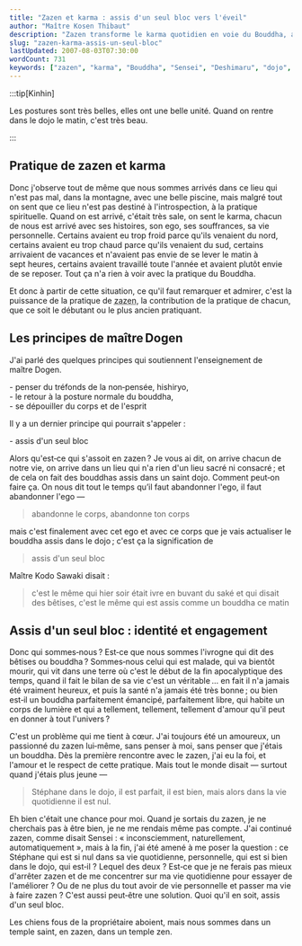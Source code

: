```yaml
---
title: "Zazen et karma : assis d'un seul bloc vers l'éveil"
author: "Maître Kosen Thibaut"
description: "Zazen transforme le karma quotidien en voie du Bouddha, assis d'un seul bloc dans le dojo."
slug: "zazen-karma-assis-un-seul-bloc"
lastUpdated: 2007-08-03T07:30:00
wordCount: 731
keywords: ["zazen", "karma", "Bouddha", "Sensei", "Deshimaru", "dojo", "Kinhin", "Maître Dogen", "Kodo Sawaki", "assis d'un seul bloc"]
---
```


:::tip[Kinhin]

Les postures sont très belles, elles ont une belle unité. Quand on rentre dans le dojo le matin, c'est très beau.

:::

## Pratique de zazen et karma

Donc j'observe tout de même que nous sommes arrivés dans ce lieu qui n'est pas mal, dans la montagne, avec une belle piscine, mais malgré tout on sent que ce lieu n'est pas destiné à l'introspection, à la pratique spirituelle. Quand on est arrivé, c'était très sale, on sent le karma, chacun de nous est arrivé avec ses histoires, son ego, ses souffrances, sa vie personnelle. Certains avaient eu trop froid parce qu'ils venaient du nord, certains avaient eu trop chaud parce qu'ils venaient du sud, certains arrivaient de vacances et n'avaient pas envie de se lever le matin à sept heures, certains avaient travaillé toute l'année et avaient plutôt envie de se reposer. Tout ça n'a rien à voir avec la pratique du Bouddha.

Et donc à partir de cette situation, ce qu'il faut remarquer et admirer, c'est la puissance de la pratique de <abbr title="Méditation assise.">zazen</abbr>, la contribution de la pratique de chacun, que ce soit le débutant ou le plus ancien pratiquant.

## Les principes de maître Dogen

J'ai parlé des quelques principes qui soutiennent l'enseignement de maître Dogen.

- penser du tréfonds de la non‑pensée, hishiryo,  
- le retour à la posture normale du bouddha,  
- se dépouiller du corps et de l'esprit  

Il y a un dernier principe qui pourrait s'appeler :

- assis d'un seul bloc

Alors qu'est‑ce qui s'assoit en zazen ? Je vous ai dit, on arrive chacun de notre vie, on arrive dans un lieu qui n'a rien d'un lieu sacré ni consacré ; et de cela on fait des bouddhas assis dans un saint dojo. Comment peut‑on faire ça. On nous dit tout le temps qu’il faut abandonner l'ego, il faut abandonner l'ego —  

> abandonne le corps, abandonne ton corps

mais c'est finalement avec cet ego et avec ce corps que je vais actualiser le bouddha assis dans le dojo ; c'est ça la signification de  

> assis d'un seul bloc

Maître Kodo Sawaki disait :  

> c'est le même qui hier soir était ivre en buvant du saké et qui disait des bêtises, c'est le même qui est assis comme un bouddha ce matin

## Assis d'un seul bloc : identité et engagement

Donc qui sommes‑nous ? Est‑ce que nous sommes l'ivrogne qui dit des bêtises ou bouddha ? Sommes‑nous celui qui est malade, qui va bientôt mourir, qui vit dans une terre où c'est le début de la fin apocalyptique des temps, quand il fait le bilan de sa vie c'est un véritable … en fait il n'a jamais été vraiment heureux, et puis la santé n'a jamais été très bonne ; ou bien est‑il un bouddha parfaitement émancipé, parfaitement libre, qui habite un corps de lumière et qui a tellement, tellement, tellement d'amour qu'il peut en donner à tout l'univers ?

C'est un problème qui me tient à cœur. J'ai toujours été un amoureux, un passionné du zazen lui‑même, sans penser à moi, sans penser que j'étais un bouddha. Dès la première rencontre avec le zazen, j'ai eu la foi, et l'amour et le respect de cette pratique. Mais tout le monde disait — surtout quand j'étais plus jeune —

> Stéphane dans le dojo, il est parfait, il est bien, mais alors dans la vie quotidienne il est nul.

Eh bien c'était une chance pour moi. Quand je sortais du zazen, je ne cherchais pas à être bien, je ne me rendais même pas compte. J'ai continué zazen, comme disait Sensei : « inconsciemment, naturellement, automatiquement », mais à la fin, j'ai été amené à me poser la question : ce Stéphane qui est si nul dans sa vie quotidienne, personnelle, qui est si bien dans le dojo, qui est‑il ? Lequel des deux ? Est‑ce que je ne ferais pas mieux d'arrêter zazen et de me concentrer sur ma vie quotidienne pour essayer de l'améliorer ? Ou de ne plus du tout avoir de vie personnelle et passer ma vie à faire zazen ? C'est aussi peut‑être une solution. Quoi qu'il en soit, assis d'un seul bloc.

Les chiens fous de la propriétaire aboient, mais nous sommes dans un temple saint, en zazen, dans un temple zen.


